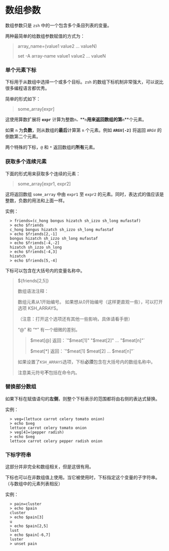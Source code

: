 # 数组参数

数组参数只是 `zsh` 中的一个包含多个条目列表的变量。

两种最简单的给数组参数赋值的方式为：

> array_name=(value1 value2 ... valueN)
>
> set -A array-name value1 value2 ... valueN

### 单个元素下标

下标用于从数组中选择一个或多个目标。`zsh` 的数组下标机制非常强大，可以说比很多编程语言都优秀。

简单的形式如下：

> some_array[expr]

这使用算数扩展将 **`expr`** 计算为整数`n。`**`n`**用来返回数组的第**`n`**个元素。

如果 `n` 为**负数**，则从数组的**最后**计算第 `n` 个元素。例如 **`ARGV[-2]`** 将返回 `ARGV` 的倒数第二个元素。

两个特殊的下标，`@` 和 `*` 返回数组的**所有**元素。

### 获取多个连续元素

下面的形式用来获取多个连续的元素：

> some_array[expr1, expr2]

这将返回数组 `some_array` 中由 `expr1` 至 `expr2` 的元素。同时，表达式的值应该是整数，负数的用法和上面一样。

实例：

```shell
  > friends=(c_hong bongus hizatch sh_izzo sh_long mufastaf)
  > echo $friends
  c_hong bongus hizatch sh_izzo sh_long mufastaf
  > echo $friends[2,-1]
  bongus hizatch sh_izzo sh_long mufastaf
  > echo $friends[-4,-2]
  hizatch sh_izzo sh_long
  > echo $friends[-4,3]
  hizatch
  > echo $friends[5,-4]
```

下标可以包含在大括号内的变量名称中。

> ${friends[2,5]} 
>
> 数组语法注释：
>
> 数组元素从1开始编号。 如果想从0开始编号（这样更直观一些），可以打开选项 KSH_ARRAYS。
>
> （注意：打开这个选项还有其他一些影响，具体请看手册）
>
> “@” 和 “*” 有一个细微的差别。
>
> > $meat[@] 返回：`"$meat[1]" "$meat[2]" ... "$meat[n]"` 
> >
> > $meat[*] 返回：`"$meat[1] $meat[2] ... $meat[n]"` 
>
> 如果设置了`KSH_ARRAYS`选项，下标**必须**包含在大括号内的数组名称中。
>
> 注意美元符号**不**包括在命令内。

### 替换部分数组

如果下标在赋值语句的**左侧**，则整个下标表示的范围都将由右侧的表达式替换。

实例：

```shell
  > veg=(lettuce carrot celery tomato onion)
  > echo $veg
  lettuce carrot celery tomato onion
  > veg[4]=(pepper radish)
  > echo $veg
  lettuce carrot celery pepper radish onion
```

### 下标字符串

这部分并非完全和数组相关，但是这很有用。

下标也可以在非数组值上使用。当它被使用时，下标指定这个变量的子字符串。（与数组中的元素列表相反）

实例：

```shell
  > pain=cluster
  > echo $pain
  cluster
  > echo $pain[3]
  u
  > echo $pain[2,5]
  lust
  > echo $pain[-6,7]
  luster
  > unset pain
```